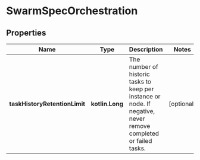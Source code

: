 
# SwarmSpecOrchestration

## Properties
Name | Type | Description | Notes
------------ | ------------- | ------------- | -------------
**taskHistoryRetentionLimit** | **kotlin.Long** | The number of historic tasks to keep per instance or node. If negative, never remove completed or failed tasks.  |  [optional]



